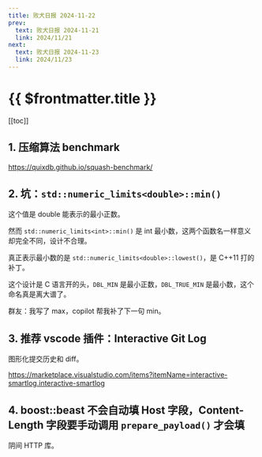 ```yaml
---
title: 败犬日报 2024-11-22
prev:
  text: 败犬日报 2024-11-21
  link: 2024/11/21
next:
  text: 败犬日报 2024-11-23
  link: 2024/11/23
---
```


# {{ $frontmatter.title }}

[[toc]]

## 1. 压缩算法 benchmark

<https://quixdb.github.io/squash-benchmark/>

## 2. 坑：`std::numeric_limits<double>::min()`

这个值是 double 能表示的最小正数。

然而 `std::numeric_limits<int>::min()` 是 int 最小数，这两个函数名一样意义却完全不同，设计不合理。

真正表示最小数的是 `std::numeric_limits<double>::lowest()`，是 C++11 打的补丁。

这个设计是 C 语言开的头，`DBL_MIN` 是最小正数，`DBL_TRUE_MIN` 是最小数，这个命名真是离大谱了。

群友：我写了 max，copilot 帮我补了下一句 min。

## 3. 推荐 vscode 插件：Interactive Git Log

图形化提交历史和 diff。

<https://marketplace.visualstudio.com/items?itemName=interactive-smartlog.interactive-smartlog>

## 4. boost::beast 不会自动填 Host 字段，Content-Length 字段要手动调用 `prepare_payload()` 才会填

阴间 HTTP 库。
